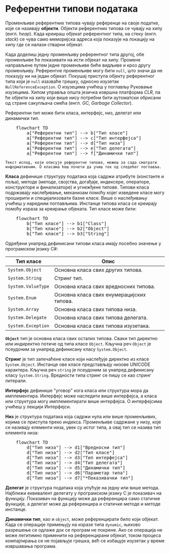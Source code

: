 # Референтни типови података

Променљиве референтних типова чувају референце на своје податке, које се
називају **објекти**. Објекти референтних типова се чувају на хипу (енгл.
*heap*). Када креираш објекат референтног типа, на стеку (енгл. *stack*) се
чува само меморијска адреса која показује на локацију на хипу где се налази
стварни објекат.

Када доделиш једну променљиву референтног типа другој, обе променљиве ће
показивати на исти објекат на хипу. Промене направљене путем једне променљиве
биће видљиве и кроз другу променљиву. Референтне променљиве могу бити `null`,
што значи да не показују ни на један објекат. Покушај приступа објекту
референтног типа који је `null` изазваће грешку, односно изузетак
`NullReferenceException`. О изузецима учићеш у поглављу Руковање изузецима.
Хипом управља општа
језичка извршна платформа *CLR*, па ће објекти на хипу који више нису потребни
бити аутоматски обрисани од стране сакупљача смећа (енгл.
*GC, Garbage Collector*).

Референтни тип може бити класа, интерфејс, низ, делегат или динамички тип.

<pre class="mermaid">
    flowchart TD
        a["Референтни тип"] --> b["Тип класе"]
        a["Референтни тип"] --> c["Тип интерфејса"]
        a["Референтни тип"] --> d["Тип низа"]
        a["Референтни тип"] --> e["Тип делегата"]
        a["Референтни тип"] --> f["Динамички тип"]
</pre>
<script type="module">
    import mermaid from 'https://cdn.jsdelivr.net/npm/mermaid@10/dist/mermaid.esm.min.mjs';
    mermaid.initialize({ startOnLoad: true });
</script>

```{infonote}
Текст испод, који описује референтне типове, можеш за сада сматрати
информативним. О класама ћеш почети да учиш тек од следећег поглавља.
```

**Класа** дефинише структуру података која садржи атрибуте (константе и поља),
методе (методе, својства, догађаје, индексере, операторе, конструкторе и
финализаторе) и угнежђене типове. Типови класа подржавају наслеђивање,
механизам помоћу којег изведене класе могу проширити и специјализовати
базне класе. Више о наслеђивању учићеш у наредним поглављима. Инстанце типова
класа се креирају помоћу израза за креирање објеката. Тип класе може бити:

<pre class="mermaid">
    flowchart TD
        b["Тип класе"] --> b1["Class"]
        b["Тип класе"] --> b2["Object"]
        b["Тип класе"] --> b3["String"]
</pre>

Одређени унапред дефинисани типови класа имају посебно значење у програмском
језику C#:

| Тип класе          | Опис                                      |
|--------------------|-------------------------------------------|
| `System.Object`    | Основна класа свих других типова.         |
| `System.String`    | Стринг тип.                               |
| `System.ValueType` | Основна класа свих вредносних типова.     |
| `System.Enum`      | Основна класа свих енумерацијских типова. |
| `System.Array`     | Основна класа свих типова низа.           |
| `System.Delegate`  | Основна класа свих типова делегата.       |
| `System.Exception` | Основна класа свих типова изузетака.      |

**`Object`** тип је основна класа свих осталих типова. Сваки тип директно или
индиректно потиче од типа класе `Object`. Кључна реч `Object` је псеудоним за
унапред дефинисану класу `System.Object`.

**Стринг** је тип запечаћене класе који наслеђује директно из класе
`System.Object`. Инстанце ове класе представљају низове UNICODE карактера.
Кључна реч `string` је псеудоним за унапред дефинисану класу `System.String`.
Вредности типа стринг се пишу се као стринг литерали.

**Интерфејс** дефинише "уговор" кога класа или структура мора да имплементира.
Интерфејс може наследити више интерфејса, а класа или структура могу
имплементирати више интерфејса. О интерфејсима учићеш у лекцији Интерфејси.

**Низ** је структура података која садржи нула или више променљивих, којима се
приступа преко индекса. Променљиве садржане у низу, које се називају елементи
низа, увек су истог типа, а овај тип се назива тип елемента низа:

<pre class="mermaid">
    flowchart TD
        d["Тип низа"] --> d1["Вредносни тип"]
        d["Тип низа"] --> d2["Тип класе"]
        d["Тип низа"] --> d3["Тип интерфејса"]
        d["Тип низа"] --> d4["Тип делегата"]
        d["Тип низа"] --> d5["Динамички тип"]
        d["Тип низа"] --> d6["Параметар типа"]
        d["Тип низа"] --> d7["*Показивачки тип"]
</pre>

**Делегат** је структура података која упућује на једну или више метода.
Најближи еквивалент делегату у програмском језику C је показивач на функцију.
Показивач на функцију може да референцира само статичке функције, а делегат
може да референцира и статичке методе и методе инстанце.

**Динамички тип**, као и `object`, може референцирати било који објекат. Када
се операције примењују на изразе типа `dynamic`, њихово разрешење се одлаже док
се програм не покрене. Ако се операција не може легитимно применити на
референцирани објекат, током процеса компајлирања се не појављује грешка, већ
се избацује изузетак у време извршавања програма.
